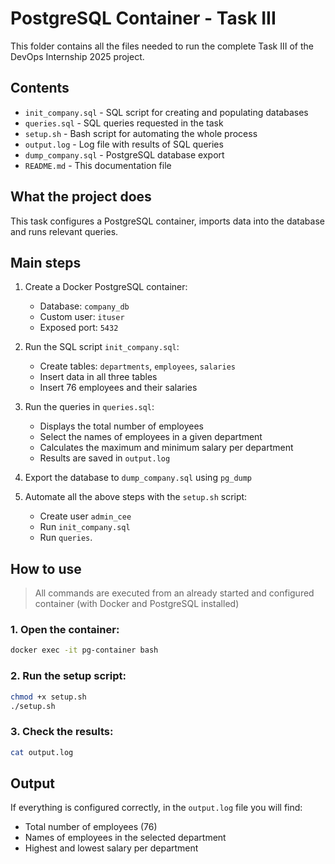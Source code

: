 # PostgreSQL Container - Task III

This folder contains all the files needed to run the complete Task III of the DevOps Internship 2025 project.

## Contents

- `init_company.sql` - SQL script for creating and populating databases
- `queries.sql` - SQL queries requested in the task
- `setup.sh` - Bash script for automating the whole process
- `output.log` - Log file with results of SQL queries
- `dump_company.sql` - PostgreSQL database export
- `README.md` - This documentation file

## What the project does

This task configures a PostgreSQL container, imports data into the database and runs relevant queries.

## Main steps

1. Create a Docker PostgreSQL container:
   - Database: `company_db`
   - Custom user: `ituser`
   - Exposed port: `5432`

2. Run the SQL script `init_company.sql`:
   - Create tables: `departments`, `employees`, `salaries`
   - Insert data in all three tables
   - Insert 76 employees and their salaries

3. Run the queries in `queries.sql`:
   - Displays the total number of employees
   - Select the names of employees in a given department
   - Calculates the maximum and minimum salary per department
   - Results are saved in `output.log`

4. Export the database to `dump_company.sql` using `pg_dump`

5. Automate all the above steps with the `setup.sh` script:
   - Create user `admin_cee`
   - Run `init_company.sql`
   - Run `queries`.


## How to use

> All commands are executed from an already started and configured container (with Docker and PostgreSQL installed)

### 1. Open the container:
```bash
docker exec -it pg-container bash
```

### 2. Run the setup script:
```bash
chmod +x setup.sh
./setup.sh
```

### 3. Check the results:
```bash
cat output.log
```

## Output

If everything is configured correctly, in the `output.log` file you will find:
- Total number of employees (76)
- Names of employees in the selected department
- Highest and lowest salary per department




